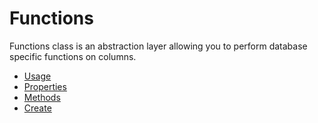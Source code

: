 # Functions

Functions class is an abstraction layer allowing you to perform database specific functions on columns.

* [Usage](./Usage.md)
* [Properties](./Properties.md)
* [Methods](./Methods.md)
* [Create](./Create.md)
